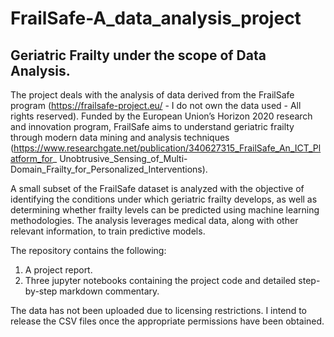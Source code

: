 # FrailSafe-A_data_analysis_project

## Geriatric Frailty under the scope of Data Analysis.

The project deals with the analysis of data derived from the FrailSafe program
(https://frailsafe-project.eu/ - I do not own the data used - All rights reserved). Funded by
the European Union’s Horizon 2020 research and innovation program, FrailSafe aims to 
understand geriatric frailty through modern data mining and analysis techniques
(https://www.researchgate.net/publication/340627315_FrailSafe_An_ICT_Platform_for_
Unobtrusive_Sensing_of_Multi-Domain_Frailty_for_Personalized_Interventions).

A small subset of the FrailSafe dataset is analyzed with the objective of identifying the conditions under which geriatric frailty develops, as well as determining whether frailty levels can be predicted using machine learning methodologies. The analysis leverages medical data, along with other relevant information, to train predictive models.

The repository contains the following:
1) A project report.
2) Three jupyter notebooks containing the project code and detailed step-by-step markdown commentary.

The data has not been uploaded due to licensing restrictions. I intend to release the CSV files once the appropriate permissions have been obtained.
